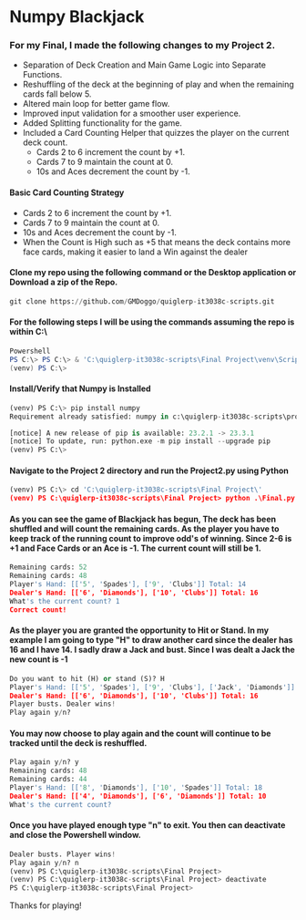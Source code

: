 # Numpy Blackjack
### For my Final, I made the following changes to my Project 2.

- Separation of Deck Creation and Main Game Logic into Separate Functions.
- Reshuffling of the deck at the beginning of play and when the remaining cards fall below 5.
- Altered main loop for better game flow.
- Improved input validation for a smoother user experience.
- Added Splitting functionality for the game.
- Included a Card Counting Helper that quizzes the player on the current deck count.
  - Cards 2 to 6 increment the count by +1.
  - Cards 7 to 9 maintain the count at 0.
  - 10s and Aces decrement the count by -1.

#### Basic Card Counting Strategy

  - Cards 2 to 6 increment the count by +1.
  - Cards 7 to 9 maintain the count at 0.
  - 10s and Aces decrement the count by -1.
  - When the Count is High such as +5 that means the deck contains more face cards, making it easier to land a Win against the dealer

#### Clone my repo using the following command or the Desktop application or Download a zip of the Repo.
```python
git clone https://github.com/GMDoggo/quiglerp-it3038c-scripts.git
```
#### For the following steps I will be using the commands assuming the repo is within C:\
```Powershell
Powershell
PS C:\> PS C:\> & 'C:\quiglerp-it3038c-scripts\Final Project\venv\Scripts\Activate.ps1'
(venv) PS C:\>
```
#### Install/Verify that Numpy is Installed
```python
(venv) PS C:\> pip install numpy
Requirement already satisfied: numpy in c:\quiglerp-it3038c-scripts\project2\venv\lib\site-packages (1.26.1)

[notice] A new release of pip is available: 23.2.1 -> 23.3.1
[notice] To update, run: python.exe -m pip install --upgrade pip
(venv) PS C:\>
```
#### Navigate to the Project 2 directory and run the Project2.py using Python
```python
(venv) PS C:\> cd 'C:\quiglerp-it3038c-scripts\Final Project\'
(venv) PS C:\quiglerp-it3038c-scripts\Final Project> python .\Final.py
```
#### As you can see the game of Blackjack has begun, The deck has been shuffled and will count the remaining cards. As the player you have to keep track of the running count to improve odd's of winning. Since 2-6 is +1 and Face Cards or an Ace is -1. The current count will still be 1.
```python
Remaining cards: 52
Remaining cards: 48
Player's Hand: [['5', 'Spades'], ['9', 'Clubs']] Total: 14
Dealer's Hand: [['6', 'Diamonds'], ['10', 'Clubs']] Total: 16
What's the current count? 1
Correct count!
```
#### As the player you are granted the opportunity to Hit or Stand. In my example I am going to type "H" to draw another card since the dealer has 16 and I have 14. I sadly draw a Jack and bust. Since I was dealt a Jack the new count is -1
```python
Do you want to hit (H) or stand (S)? H
Player's Hand: [['5', 'Spades'], ['9', 'Clubs'], ['Jack', 'Diamonds']] Total: 24
Dealer's Hand: [['6', 'Diamonds'], ['10', 'Clubs']] Total: 16
Player busts. Dealer wins!
Play again y/n?
```
#### You may now choose to play again and the count will continue to be tracked until the deck is reshuffled.
```python
Play again y/n? y
Remaining cards: 48
Remaining cards: 44
Player's Hand: [['8', 'Diamonds'], ['10', 'Spades']] Total: 18
Dealer's Hand: [['4', 'Diamonds'], ['6', 'Diamonds']] Total: 10
What's the current count?
```
#### Once you have played enough type "n" to exit. You then can deactivate and close the Powershell window.
```python
Dealer busts. Player wins!
Play again y/n? n
(venv) PS C:\quiglerp-it3038c-scripts\Final Project>
(venv) PS C:\quiglerp-it3038c-scripts\Final Project> deactivate
PS C:\quiglerp-it3038c-scripts\Final Project>
```
Thanks for playing!


